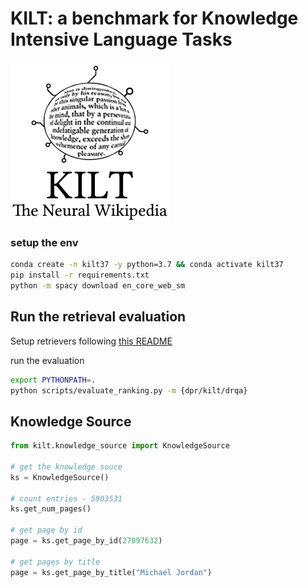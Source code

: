 # KILT: a benchmark for Knowledge Intensive Language Tasks

<img align="middle" src="img/KILT.jpg" height="256" alt="KILT">

### setup the env

```bash
conda create -n kilt37 -y python=3.7 && conda activate kilt37
pip install -r requirements.txt
python -m spacy download en_core_web_sm
```

## Run the retrieval evaluation

Setup retrievers following [this README](kilt/retrievers/README.md)

run the evaluation
```bash
export PYTHONPATH=.
python scripts/evaluate_ranking.py -m {dpr/kilt/drqa}
```

## Knowledge Source

```python
from kilt.knowledge_source import KnowledgeSource

# get the knowledge souce
ks = KnowledgeSource()

# count entries - 5903531
ks.get_num_pages()

# get page by id
page = ks.get_page_by_id(27097632)

# get pages by title
page = ks.get_page_by_title("Michael Jordan")
```
